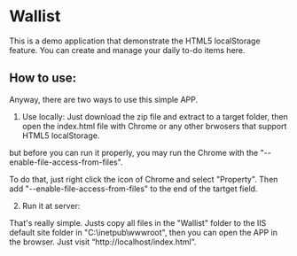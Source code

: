Wallist
=======

This is a demo application that demonstrate the HTML5 localStorage feature.
You can create and manage your daily to-do items here.

How to use:
-------

Anyway, there are two ways to use this simple APP.

1. Use locally:
Just download the zip file and extract to a target folder, then open the index.html file with Chrome or any other brwosers that support HTML5 localStorage.

but before you can run it properly, you may run the Chrome with the "--enable-file-access-from-files".

To do that, just right click the icon of Chrome and select "Property". Then add "--enable-file-access-from-files" to the end of the tartget field.

2. Run it at server:

That's really simple. Justs copy all files in the "Wallist" folder to the IIS default site folder in "C:\inetpub\wwwroot\", then you can open the APP in the browser.
Just visit “http://localhost/index.html”.
